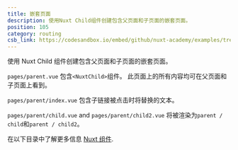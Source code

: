 ```yaml
---
title: 嵌套页面
description: 使用Nuxt Child组件创建包含父页面和子页面的嵌套页面。
position: 105
category: routing
csb_link: https://codesandbox.io/embed/github/nuxt-academy/examples/tree/master/routing/nested-pages?fontsize=14&hidenavigation=1&module=%2Fpages%2Fparent.vue&theme=dark&view=editor
---
```


使用 Nuxt Child 组件创建包含父页面和子页面的嵌套页面。

<example-intro></example-intro>

`pages/parent.vue` 包含`<NuxtChild>`组件。 此页面上的所有内容均可在父页面和子页面上看到。

`pages/parent/index.vue` 包含子链接被点击时将替换的文本。

`pages/parent/child.vue` and `pages/parent/child2.vue` 将被渲染为`parent / child`和`parent / child2`。

<base-alert type="next">

在以下目录中了解更多信息 [Nuxt 组件](/docs/2.x/features/nuxt-components#the-nuxtchild-component).

</base-alert>

<code-sandbox :src="csb_link"></code-sandbox>
